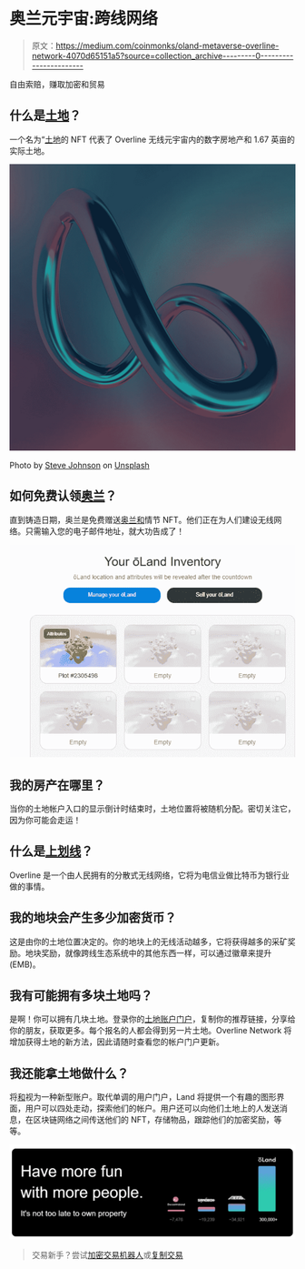 # 奥兰元宇宙:跨线网络

> 原文：<https://medium.com/coinmonks/oland-metaverse-overline-network-4070d65151a5?source=collection_archive---------0----------------------->

自由索赔，赚取加密和贸易

## 什么是[土地](https://overline.network?a=OAimTXJaTEkA)？

一个名为“[土地](https://overline.network?a=OAimTXJaTEkA)的 NFT 代表了 Overline 无线元宇宙内的数字房地产和 1.67 英亩的实际土地。

![](img/328b749843bffdbe290a7e96085adf93.png)

Photo by [Steve Johnson](https://unsplash.com/@steve_j?utm_source=medium&utm_medium=referral) on [Unsplash](https://unsplash.com?utm_source=medium&utm_medium=referral)

## 如何免费认领[奥兰](https://overline.network?a=OAimTXJaTEkA)？

直到铸造日期，奥兰是免费赠送[奥兰和](https://overline.network?a=OAimTXJaTEkA)情节 NFT。他们正在为人们建设无线网络。只需输入您的电子邮件地址，就大功告成了！

![](img/e77c8111aba2f01081331812b10a158e.png)

## 我的房产在哪里？

当你的土地帐户入口的显示倒计时结束时，土地位置将被随机分配。密切关注它，因为你可能会走运！

## 什么是[上划线](https://overline.network?a=OAimTXJaTEkA)？

Overline 是一个由人民拥有的分散式无线网络，它将为电信业做比特币为银行业做的事情。

## 我的地块会产生多少加密货币？

这是由你的土地位置决定的。你的地块上的无线活动越多，它将获得越多的采矿奖励。地块奖励，就像跨线生态系统中的其他东西一样，可以通过徽章来提升(EMB)。

## 我有可能拥有多块土地吗？

是啊！你可以拥有几块土地。登录你的[土地账户门户](https://overline.network?a=OAimTXJaTEkA)，复制你的推荐链接，分享给你的朋友，获取更多。每个报名的人都会得到另一片土地。Overline Network 将增加获得土地的新方法，因此请随时查看您的帐户门户更新。

## 我还能拿土地做什么？

将[和](https://overline.network?a=OAimTXJaTEkA)视为一种新型账户。取代单调的用户门户，Land 将提供一个有趣的图形界面，用户可以四处走动，探索他们的帐户。用户还可以向他们土地上的人发送消息，在区块链网络之间传送他们的 NFT，存储物品，跟踪他们的加密奖励，等等。

![](img/80f29350961c87b6dc5cf2e23f3e660e.png)

> 交易新手？尝试[加密交易机器人](/coinmonks/crypto-trading-bot-c2ffce8acb2a)或[复制交易](/coinmonks/top-10-crypto-copy-trading-platforms-for-beginners-d0c37c7d698c)